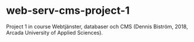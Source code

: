 # web-serv-cms-project-1
Project 1 in course Webtjänster, databaser och CMS (Dennis Biström, 2018, Arcada University of Applied Sciences).
